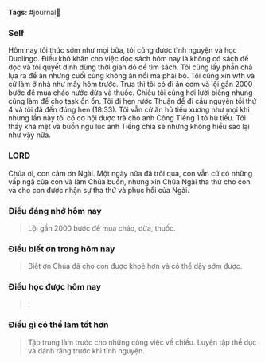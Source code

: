 **Tags:** #journal📓

### Self
Hôm nay tôi thức sớm như mọi bữa, tôi cũng được tĩnh nguyện và học Duolingo. Điều khó khăn cho việc đọc sách hôm nay là không có sách để đọc và tôi quyết định dùng thời gian đó để tìm sách. Tôi cũng lấy phần chả lụa ra để ăn nhưng cuối cùng không ăn nổi mà phải bỏ. Tôi cũng xin wfh và cứ làm ở nhà như mấy hôm trước. Trưa thì tôi có đi ăn cơm và lội gần 2000 bước để mua cháo nước dừa và thuốc. Chiều tôi cũng hơi lười biếng nhưng cũng làm để cho task ổn ổn. Tôi đi hẹn rước Thuận để đi cầu nguyện tối thứ 4 và tôi đã đến đúng hẹn (18:33). Tôi vẫn cứ ăn hủ tiếu xương như mọi khi nhưng lần này tôi có cơ hội được trả cho anh Công Tiếng 1 tô hủ tiếu. Tôi thấy khá mệt và buồn ngủ lúc anh Tiếng chia sẻ nhưng không hiểu sao lại như vậy nữa.
### LORD
Chúa ơi, con cảm ơn Ngài. Một ngày nữa đã trôi qua, con vẫn cứ có những vấp ngã của con và làm Chúa buồn, nhưng xin Chúa Ngài tha thứ cho con và cho con được nhận sự tha thứ và phục hồi của Ngài.
### Điều đáng nhớ hôm nay
> Lội gần 2000 bước để mua cháo, dừa, thuốc.
### Điều biết ơn trong hôm nay
> Biết ơn Chúa đã cho con được khoẻ hơn và có thể dậy sớm được.
### Điều học được hôm nay
> .
### Điều gì có thể làm tốt hơn
> Tập trung làm trước cho những công việc về chiều. Luyện tập thể dục và đánh răng trước khi tĩnh nguyện.